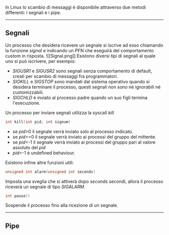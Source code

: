 In Linux lo scambio di messaggi è disponibile attraverso due metodi differenti: i segnali e i pipe.

---
## Segnali
Un processo che desidera ricevere un segnale si iscrive ad esso chiamando la funzione *signal* e indicando un PFN che eseguirà del comportamento custom in risposta.
![[Signal.png]]
Esistono diversi tipi di segnali al quale uno si può iscrivere, per esempio:
* *SIGUSR1* e *SIGUSR2* sono segnali senza comportamento di default, creati per scambio di messaggi fra programmatori.
* *SIGKILL* e *SIGSTOP* sono mandati dal sistema operativo quando si desidera terminare il processo, questi segnali non sono né ignorabili né customizzabili.
* *SIGCHLD* è inviato al processo padre quando un suo figli termina l'esecuzione.

Un processo per inviare segnali utilizza la syscall *kill*
``` c
int kill(int pid, int signum)
```
* se *pid*>0 il segnale verrà inviato solo al processo indicato.
* se *pid*==0 il segnale verrà inviato ai processi del gruppo del mittente.
* se *pid*<-1 il segnale verrà inviato ai processi del gruppo pari al valore assoluto del *pid*
* *pid*=-1 è undefined behaviour.

Esistono infine altre funzioni utili:
``` c
unsigned int alarm(unsigned int seconds)
```
Imposta una sveglia che si attiverà dopo *seconds* secondi, allora il processo riceverà un segnale di tipo *SIGALARM*.
``` c
int pause()
```
Sospende il processo fino alla ricezione di un segnale.

---
## Pipe